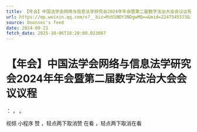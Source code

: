 ```yaml
---
title: 【年会】中国法学会网络与信息法学研究会2024年年会暨第二届数字法治大会会议议程
url: https://mp.weixin.qq.com/s?__biz=MzU1NDY3NDgwMQ==&mid=2247545573&idx=1&sn=09b1be9fc72bbe047f0bcac02423cfdf
source: Doonsec's feed
date: 2024-09-21
fetch_date: 2025-10-06T18:20:00.023087
---
```


# 【年会】中国法学会网络与信息法学研究会2024年年会暨第二届数字法治大会会议议程

：
，
。

视频
小程序
赞
，轻点两下取消赞
在看
，轻点两下取消在看